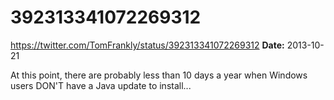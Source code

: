 # 392313341072269312
https://twitter.com/TomFrankly/status/392313341072269312
**Date:** 2013-10-21

At this point, there are probably less than 10 days a year when Windows users DON'T have a Java update to install...
